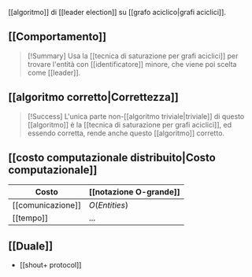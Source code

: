 [[algoritmo]] di [[leader election]] su [[grafo aciclico|grafi aciclici]].

## [[Comportamento]]

> [!Summary]
> Usa la [[tecnica di saturazione per grafi aciclici]] per trovare l'entità con [[identificatore]] minore, che viene poi scelta come [[leader]].

## [[algoritmo corretto|Correttezza]]

> [!Success]
> L'unica parte non-[[algoritmo triviale|triviale]] di questo [[algoritmo]] è la [[tecnica di saturazione per grafi aciclici]], ed essendo corretta, rende anche questo [[algoritmo]] corretto.

## [[costo computazionale distribuito|Costo computazionale]]

| Costo | [[notazione O-grande]] | 
|-|-|
| [[comunicazione]] | $O(Entities)$ |
| [[tempo]] | ... |

## [[Duale]]

- [[shout+ protocol]]

